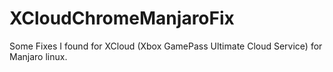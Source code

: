 # XCloudChromeManjaroFix
Some Fixes I found for XCloud (Xbox GamePass Ultimate Cloud Service) for Manjaro linux.
